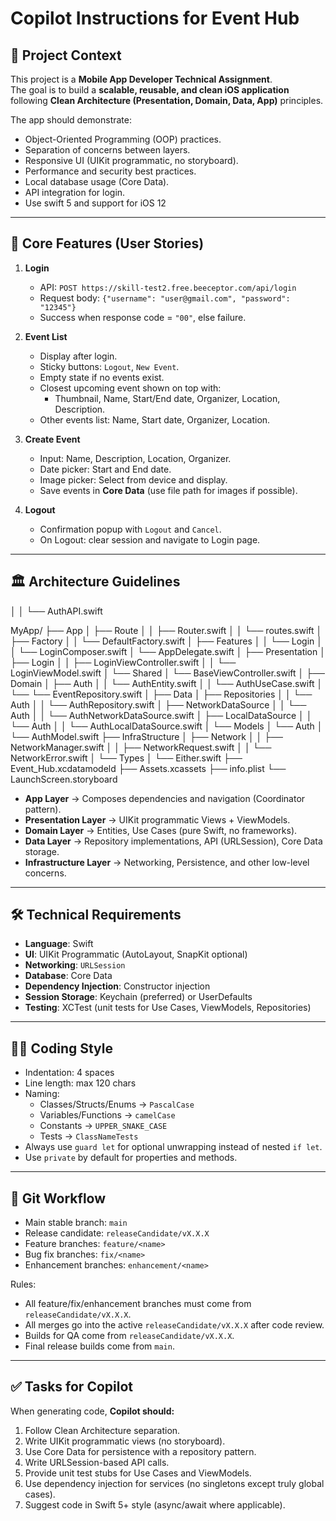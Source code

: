 # Copilot Instructions for Event Hub

## 📌 Project Context
This project is a **Mobile App Developer Technical Assignment**.  
The goal is to build a **scalable, reusable, and clean iOS application** following **Clean Architecture (Presentation, Domain, Data, App)** principles.  

The app should demonstrate:
- Object-Oriented Programming (OOP) practices.
- Separation of concerns between layers.
- Responsive UI (UIKit programmatic, no storyboard).
- Performance and security best practices.
- Local database usage (Core Data).
- API integration for login.
- Use swift 5 and support for iOS 12

---

## 🎯 Core Features (User Stories)

1. **Login**
   - API: `POST https://skill-test2.free.beeceptor.com/api/login`
   - Request body: `{"username": "user@gmail.com", "password": "12345"}`
   - Success when response code = `"00"`, else failure.

2. **Event List**
   - Display after login.
   - Sticky buttons: `Logout`, `New Event`.
   - Empty state if no events exist.
   - Closest upcoming event shown on top with:
     - Thumbnail, Name, Start/End date, Organizer, Location, Description.
   - Other events list: Name, Start date, Organizer, Location.

3. **Create Event**
   - Input: Name, Description, Location, Organizer.
   - Date picker: Start and End date.
   - Image picker: Select from device and display.
   - Save events in **Core Data** (use file path for images if possible).

4. **Logout**
   - Confirmation popup with `Logout` and `Cancel`.
   - On Logout: clear session and navigate to Login page.

---

## 🏛️ Architecture Guidelines
│   │       └── AuthAPI.swift

MyApp/
├── App
│   ├── Route
│   │   ├── Router.swift
│   │   └── routes.swift
│   ├── Factory
│   │   └── DefaultFactory.swift
│   ├── Features
│   │   └── Login
│   │       └── LoginComposer.swift
│   └── AppDelegate.swift
│
├── Presentation
│   ├── Login
│   │   ├── LoginViewController.swift
│   │   └── LoginViewModel.swift
│   └── Shared
│       └── BaseViewController.swift
│
├── Domain
│   ├── Auth
│   │   └── AuthEntity.swift
│   │   └── AuthUseCase.swift
│   └── └── EventRepository.swift
│
├── Data
│   ├── Repositories
│   │   └── Auth
│   │       └── AuthRepository.swift
│   ├── NetworkDataSource
│   │   └── Auth
│   │       └── AuthNetworkDataSource.swift
│   ├── LocalDataSource
│   │   └── Auth
│   │       └── AuthLocalDataSource.swift
│   └── Models
│       └── Auth
│           └── AuthModel.swift
├── InfraStructure
│   ├── Network
│   │   ├── NetworkManager.swift
│   │   ├── NetworkRequest.swift
│   │   └── NetworkError.swift
│   └── Types
│       └── Either.swift
├── Event_Hub.xcdatamodeld
├── Assets.xcassets
├── info.plist
└── LaunchScreen.storyboard

- **App Layer** → Composes dependencies and navigation (Coordinator pattern).
- **Presentation Layer** → UIKit programmatic Views + ViewModels.
- **Domain Layer** → Entities, Use Cases (pure Swift, no frameworks).
- **Data Layer** → Repository implementations, API (URLSession), Core Data storage.
- **Infrastructure Layer** → Networking, Persistence, and other low-level concerns.

---

## 🛠️ Technical Requirements

- **Language**: Swift
- **UI**: UIKit Programmatic (AutoLayout, SnapKit optional)
- **Networking**: `URLSession`
- **Database**: Core Data
- **Dependency Injection**: Constructor injection
- **Session Storage**: Keychain (preferred) or UserDefaults
- **Testing**: XCTest (unit tests for Use Cases, ViewModels, Repositories)

---

## 🧑‍💻 Coding Style

- Indentation: 4 spaces
- Line length: max 120 chars
- Naming:
  - Classes/Structs/Enums → `PascalCase`
  - Variables/Functions → `camelCase`
  - Constants → `UPPER_SNAKE_CASE`
  - Tests → `ClassNameTests`
- Always use `guard let` for optional unwrapping instead of nested `if let`.
- Use `private` by default for properties and methods.

---

## 🔀 Git Workflow

- Main stable branch: `main`
- Release candidate: `releaseCandidate/vX.X.X`
- Feature branches: `feature/<name>`
- Bug fix branches: `fix/<name>`
- Enhancement branches: `enhancement/<name>`

Rules:
- All feature/fix/enhancement branches must come from `releaseCandidate/vX.X.X`.
- All merges go into the active `releaseCandidate/vX.X.X` after code review.
- Builds for QA come from `releaseCandidate/vX.X.X`.
- Final release builds come from `main`.

---

## ✅ Tasks for Copilot

When generating code, **Copilot should:**
1. Follow Clean Architecture separation.
2. Write UIKit programmatic views (no storyboard).
3. Use Core Data for persistence with a repository pattern.
4. Write URLSession-based API calls.
5. Provide unit test stubs for Use Cases and ViewModels.
6. Use dependency injection for services (no singletons except truly global cases).
7. Suggest code in Swift 5+ style (async/await where applicable).